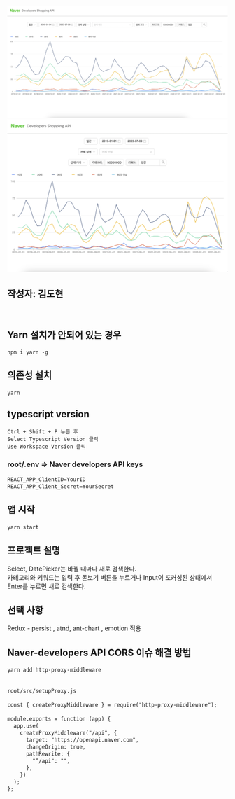 ![예시 이미지](./public/example.png)
![모바일 예시 이미지](./public/mobile_example.png)


## 작성자: 김도현
<br/>

## Yarn 설치가 안되어 있는 경우
```
npm i yarn -g
```

## 의존성 설치
```
yarn
```

## typescript version
```
Ctrl + Shift + P 누른 후
Select Typescript Version 클릭
Use Workspace Version 클릭
```

### root/.env => Naver developers API keys
```
REACT_APP_ClientID=YourID
REACT_APP_Client_Secret=YourSecret
```

## 앱 시작
```
yarn start

```

## 프로젝트 설명
Select, DatePicker는 바뀔 때마다 새로 검색한다. <br/>
카테고리와 키워드는 입력 후 돋보기 버튼을 누르거나 Input이 포커싱된 상태에서 Enter를 누르면 새로 검색한다.<br/>


## 선택 사항
Redux - persist , atnd, ant-chart , emotion 적용<br/>


## Naver-developers API CORS 이슈 해결 방법
```
yarn add http-proxy-middleware


root/src/setupProxy.js

const { createProxyMiddleware } = require("http-proxy-middleware");

module.exports = function (app) {
  app.use(
    createProxyMiddleware("/api", {
      target: "https://openapi.naver.com",
      changeOrigin: true,
      pathRewrite: {
        "^/api": "",
      },
    })
  );
};
```


